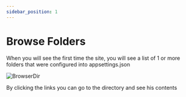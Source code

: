 ```yaml
---
sidebar_position: 1
---
```


# Browse Folders

When you will see the first time the site, you will see a list of 1 or more folders that were configured into appsettings.json

![BrowserDir](/img/BrowserDir_firstPage.png)

By clicking the links you can go to the directory and see his contents

